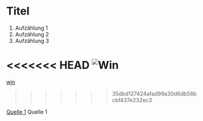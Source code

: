 # Titel

1. Aufzählung 1
2. Aufzählung 2
3. Aufzählung 3

<<<<<<< HEAD
![Win](https://tenor.com/En4M.gif)
=======
[win](https://tenor.com/En4M.gif  "win")
>>>>>>> 35dbd127424afad99a30d6db56bcbf437e232ec3

[Quelle 1](https://www.tagesanzeiger.ch/) Quelle 1

